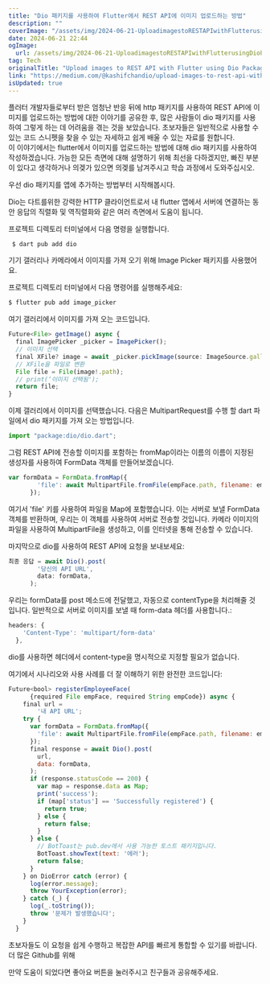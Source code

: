 ```yaml
---
title: "Dio 패키지를 사용하여 Flutter에서 REST API에 이미지 업로드하는 방법"
description: ""
coverImage: "/assets/img/2024-06-21-UploadimagestoRESTAPIwithFlutterusingDioPackage_0.png"
date: 2024-06-21 22:44
ogImage: 
  url: /assets/img/2024-06-21-UploadimagestoRESTAPIwithFlutterusingDioPackage_0.png
tag: Tech
originalTitle: "Upload images to REST API with Flutter using Dio Package"
link: "https://medium.com/@kashifchandio/upload-images-to-rest-api-with-flutter-using-dio-package-421111389c27"
isUpdated: true
---
```





플러터 개발자들로부터 받은 엄청난 반응 뒤에 http 패키지를 사용하여 REST API에 이미지를 업로드하는 방법에 대한 이야기를 공유한 후, 많은 사람들이 dio 패키지를 사용하여 그렇게 하는 데 어려움을 겪는 것을 보았습니다. 초보자들은 일반적으로 사용할 수 있는 코드 스니펫을 찾을 수 있는 자세하고 쉽게 배울 수 있는 자료를 원합니다.  
이 이야기에서는 flutter에서 이미지를 업로드하는 방법에 대해 dio 패키지를 사용하여 작성하겠습니다. 가능한 모든 측면에 대해 설명하기 위해 최선을 다하겠지만, 빠진 부분이 있다고 생각하거나 의겢가 있으면 의겢를 남겨주시고 학습 과정에서 도와주십시오.

우선 dio 패키지를 앱에 추가하는 방법부터 시작해봅시다.

Dio는 다트를위한 강력한 HTTP 클라이언트로서 내 flutter 앱에서 서버에 연결하는 동안 응답의 직렬화 및 역직렬화와 같은 여러 측면에서 도움이 됩니다.

프로젝트 디렉토리 터미널에서 다음 명령을 실행합니다.

<div class="content-ad"></div>

```js
 $ dart pub add dio
```

기기 갤러리나 카메라에서 이미지를 가져 오기 위해 Image Picker 패키지를 사용했어요.

프로젝트 디렉토리 터미널에서 다음 명령어를 실행해주세요:

```js
$ flutter pub add image_picker
```

<div class="content-ad"></div>

여기 갤러리에서 이미지를 가져 오는 코드입니다.

```js
Future<File> getImage() async {
  final ImagePicker _picker = ImagePicker();
  // 이미지 선택
  final XFile? image = await _picker.pickImage(source: ImageSource.gallery);
  // XFile을 파일로 변환
  File file = File(image!.path);
  // print(‘이미지 선택됨');
  return file;
}
```

이제 갤러리에서 이미지를 선택했습니다. 다음은 MultipartRequest를 수행 할 dart 파일에서 dio 패키지를 가져 오는 방법입니다.

```js
import "package:dio/dio.dart";
```

<div class="content-ad"></div>

그럼 REST API에 전송할 이미지를 포함하는 fromMap이라는 이름의 이름이 지정된 생성자를 사용하여 FormData 객체를 만들어보겠습니다.

```js
var formData = FormData.fromMap({
        'file': await MultipartFile.fromFile(empFace.path, filename: empCode),
      });
```

여기서 'file' 키를 사용하여 파일을 Map에 포함했습니다. 이는 서버로 보낼 FormData 객체를 반환하며, 우리는 이 객체를 사용하여 서버로 전송할 것입니다. 카메라 이미지의 파일을 사용하여 MultipartFile을 생성하고, 이를 인터넷을 통해 전송할 수 있습니다.

마지막으로 dio를 사용하여 REST API에 요청을 보내보세요:

<div class="content-ad"></div>

```js
최종 응답 = await Dio().post(
        '당신의 API URL',
        data: formData,
      );
```

우리는 formData를 post 메소드에 전달했고, 자동으로 contentType을 처리해줄 것입니다. 일반적으로 서버로 이미지를 보낼 때 form-data 헤더를 사용합니다.:

```js
headers: {
    'Content-Type': 'multipart/form-data'
  },
```

dio를 사용하면 헤더에서 content-type을 명시적으로 지정할 필요가 없습니다.

<div class="content-ad"></div>

여기에서 시나리오와 사용 사례를 더 잘 이해하기 위한 완전한 코드입니다:

```js
Future<bool> registerEmployeeFace(
      {required File empFace, required String empCode}) async {
    final url =
        '내 API URL';
    try {
      var formData = FormData.fromMap({
        'file': await MultipartFile.fromFile(empFace.path, filename: empCode),
      });
      final response = await Dio().post(
        url,
        data: formData,
      );
      if (response.statusCode == 200) {
        var map = response.data as Map;
        print('success');
        if (map['status'] == 'Successfully registered') {
          return true;
        } else {
          return false;
        }
      } else {
        // BotToast는 pub.dev에서 사용 가능한 토스트 패키지입니다.
        BotToast.showText(text: '에러');
        return false;
      }
    } on DioError catch (error) {
      log(error.message);
      throw YourException(error);
    } catch (_) {
      log(_.toString());
      throw '문제가 발생했습니다';
    }
  }
```

초보자들도 이 요청을 쉽게 수행하고 복잡한 API를 빠르게 통합할 수 있기를 바랍니다. 더 많은 Github를 위해

<div class="content-ad"></div>

만약 도움이 되었다면 좋아요 버튼을 눌러주시고 친구들과 공유해주세요.
